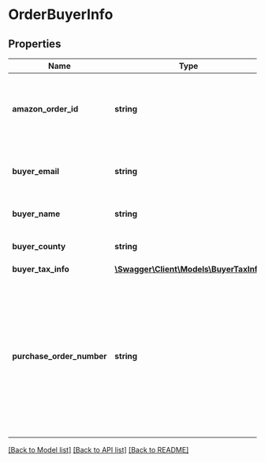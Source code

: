 # OrderBuyerInfo

## Properties
Name | Type | Description | Notes
------------ | ------------- | ------------- | -------------
**amazon_order_id** | **string** | An Amazon-defined order identifier, in 3-7-7 format. | 
**buyer_email** | **string** | The anonymized email address of the buyer. | [optional] 
**buyer_name** | **string** | The name of the buyer. | [optional] 
**buyer_county** | **string** | The county of the buyer. | [optional] 
**buyer_tax_info** | [**\Swagger\Client\Models\BuyerTaxInfo**](BuyerTaxInfo.md) |  | [optional] 
**purchase_order_number** | **string** | The purchase order (PO) number entered by the buyer at checkout. Returned only for orders where the buyer entered a PO number at checkout. | [optional] 

[[Back to Model list]](../../README.md#documentation-for-models) [[Back to API list]](../../README.md#documentation-for-api-endpoints) [[Back to README]](../../README.md)

